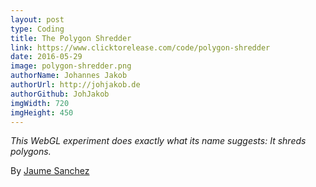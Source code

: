 ```yaml
---
layout: post
type: Coding
title: The Polygon Shredder
link: https://www.clicktorelease.com/code/polygon-shredder
date: 2016-05-29
image: polygon-shredder.png
authorName: Johannes Jakob
authorUrl: http://johjakob.de
authorGithub: JohJakob
imgWidth: 720
imgHeight: 450
---
```


_This WebGL experiment does exactly what its name suggests: It shreds polygons._

By [Jaume Sanchez](https://clicktorelease.com)
